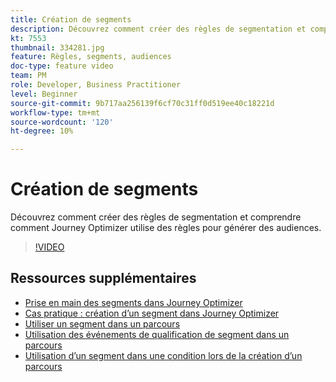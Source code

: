 ```yaml
---
title: Création de segments
description: Découvrez comment créer des règles de segmentation et comprendre comment Journey Optimizer utilise des règles pour générer des audiences.
kt: 7553
thumbnail: 334281.jpg
feature: Règles, segments, audiences
doc-type: feature video
team: PM
role: Developer, Business Practitioner
level: Beginner
source-git-commit: 9b717aa256139f6cf70c31ff0d519ee40c18221d
workflow-type: tm+mt
source-wordcount: '120'
ht-degree: 10%

---
```



# Création de segments

Découvrez comment créer des règles de segmentation et comprendre comment Journey Optimizer utilise des règles pour générer des audiences.

>[!VIDEO](https://video.tv.adobe.com/v/334281?quality=12)

## Ressources supplémentaires

* [Prise en main des segments dans Journey Optimizer](https://experienceleague.adobe.com/docs/journey-optimizer/using/segment/about-segments.html)
* [Cas pratique : création d’un segment dans Journey Optimizer](https://experienceleague.adobe.com/docs/journey-optimizer/using/segment/creating-a-segment.html)
* [Utiliser un segment dans un parcours](https://experienceleague.adobe.com/docs/journey-optimizer/using/orchestrate-journeys/about-journey-building/read-segment.html)
* [Utilisation des événements de qualification de segment dans un parcours](https://experienceleague.adobe.com/docs/journey-optimizer/using/orchestrate-journeys/about-journey-building/segment-qualification-events.html)
* [Utilisation d’un segment dans une condition lors de la création d’un parcours](https://experienceleague.adobe.com/docs/journey-optimizer/using/orchestrate-journeys/about-journey-building/condition-activity.html?lang=en#using-a-segment)
